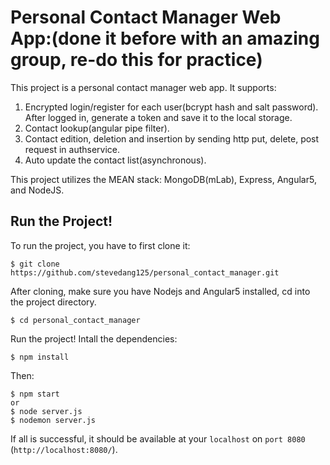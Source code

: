 # Personal Contact Manager Web App:(done it before with an amazing group, re-do this for practice)

This project is a personal contact manager web app.
It supports:
1) Encrypted login/register for each user(bcrypt hash and salt password).
   After logged in, generate a token and save it to the local storage.
2) Contact lookup(angular pipe filter).
3) Contact edition, deletion and insertion by sending http put, delete, post request in authservice.
4) Auto update the contact list(asynchronous).

This project utilizes the MEAN stack: MongoDB(mLab), Express, Angular5, and NodeJS.

## Run the Project!
To run the project, you have to first clone it:
```
$ git clone https://github.com/stevedang125/personal_contact_manager.git
```

After cloning, make sure you have Nodejs and Angular5 installed, cd into the project directory.
```
$ cd personal_contact_manager
```

Run the project!
Intall the dependencies:
```
$ npm install
```
Then:
```
$ npm start
or 
$ node server.js
$ nodemon server.js
```
If all is successful, it should be available at your `localhost` on `port 8080` (`http://localhost:8080/`).




